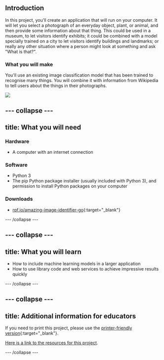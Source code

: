 ## Introduction

In this project, you'll create an application that will run on your computer. It will let you select a photograph of an everyday object, plant, or animal, and then provide some information about that thing. This could be used in a museum, to let visitors identify exhibits; it could be combined with a model specially trained on a city to let visitors identify buildings and landmarks; or really any other situation where a person might look at something and ask "What is that?".

### What you will make

You'll use an existing image classification model that has been trained to recognise many things. You will combine it with information from Wikipedia to tell users about the things in their photographs.

![](images/finished_project.png)

--- collapse ---
---
title: What you will need
---
### Hardware

+ A computer with an internet connection

### Software

+ Python 3
+ The pip Python package installer (usually included with Python 3), and permission to install Python packages on your computer

### Downloads

+ [rpf.io/amazing-image-identifier-go](http://rpf.io/amazing-image-identifier-go){:target="_blank"}

--- /collapse ---

--- collapse ---
---
title: What you will learn
---

+ How to include machine learning models in a larger application
+ How to use library code and web services to achieve impressive results quickly

--- /collapse ---

--- collapse ---
---
title: Additional information for educators
---

If you need to print this project, please use the [printer-friendly version](https://projects.raspberrypi.org/en/projects/amazing-image-identifier/print){:target="_blank"}.

[Here is a link to the resources for this project](http://rpf.io/amazing-image-identifier-go).

--- /collapse ---
